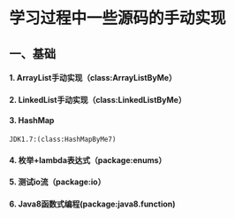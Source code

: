 # 学习过程中一些源码的手动实现
## 一、基础
#### 1. ArrayList手动实现（class:ArrayListByMe）
#### 2. LinkedList手动实现（class:LinkedListByMe）
#### 3. HashMap
    JDK1.7:(class:HashMapByMe7)
#### 4. 枚举+lambda表达式（package:enums）
#### 5. 测试io流（package:io）
#### 6. Java8函数式编程(package:java8.function)
